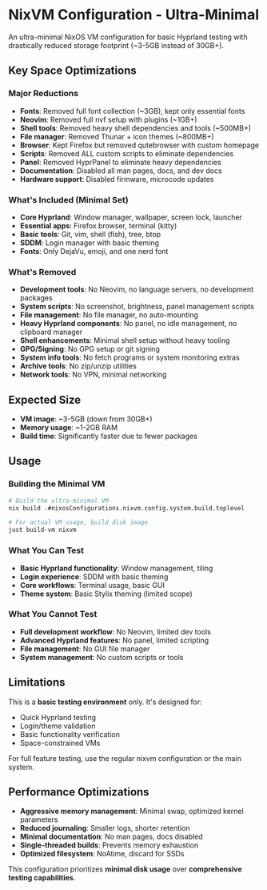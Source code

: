 # NixVM Configuration - Ultra-Minimal

An ultra-minimal NixOS VM configuration for basic Hyprland testing with drastically reduced storage footprint (~3-5GB instead of 30GB+).

## Key Space Optimizations

### Major Reductions
- **Fonts**: Removed full font collection (~3GB), kept only essential fonts
- **Neovim**: Removed full nvf setup with plugins (~1GB+)
- **Shell tools**: Removed heavy shell dependencies and tools (~500MB+)
- **File manager**: Removed Thunar + icon themes (~800MB+)
- **Browser**: Kept Firefox but removed qutebrowser with custom homepage
- **Scripts**: Removed ALL custom scripts to eliminate dependencies
- **Panel**: Removed HyprPanel to eliminate heavy dependencies
- **Documentation**: Disabled all man pages, docs, and dev docs
- **Hardware support**: Disabled firmware, microcode updates

### What's Included (Minimal Set)
- **Core Hyprland**: Window manager, wallpaper, screen lock, launcher
- **Essential apps**: Firefox browser, terminal (kitty)
- **Basic tools**: Git, vim, shell (fish), tree, btop
- **SDDM**: Login manager with basic theming
- **Fonts**: Only DejaVu, emoji, and one nerd font

### What's Removed
- **Development tools**: No Neovim, no language servers, no development packages
- **System scripts**: No screenshot, brightness, panel management scripts
- **File management**: No file manager, no auto-mounting
- **Heavy Hyprland components**: No panel, no idle management, no clipboard manager
- **Shell enhancements**: Minimal shell setup without heavy tooling
- **GPG/Signing**: No GPG setup or git signing
- **System info tools**: No fetch programs or system monitoring extras
- **Archive tools**: No zip/unzip utilities
- **Network tools**: No VPN, minimal networking

## Expected Size
- **VM image**: ~3-5GB (down from 30GB+)
- **Memory usage**: ~1-2GB RAM
- **Build time**: Significantly faster due to fewer packages

## Usage

### Building the Minimal VM
```bash
# Build the ultra-minimal VM
nix build .#nixosConfigurations.nixvm.config.system.build.toplevel

# For actual VM usage, build disk image
just build-vm nixvm
```

### What You Can Test
- **Basic Hyprland functionality**: Window management, tiling
- **Login experience**: SDDM with basic theming
- **Core workflows**: Terminal usage, basic GUI
- **Theme system**: Basic Stylix theming (limited scope)

### What You Cannot Test
- **Full development workflow**: No Neovim, limited dev tools
- **Advanced Hyprland features**: No panel, limited scripting
- **File management**: No GUI file manager
- **System management**: No custom scripts or tools

## Limitations
This is a **basic testing environment** only. It's designed for:
- Quick Hyprland testing
- Login/theme validation
- Basic functionality verification
- Space-constrained VMs

For full feature testing, use the regular nixvm configuration or the main system.

## Performance Optimizations
- **Aggressive memory management**: Minimal swap, optimized kernel parameters
- **Reduced journaling**: Smaller logs, shorter retention
- **Minimal documentation**: No man pages, docs disabled
- **Single-threaded builds**: Prevents memory exhaustion
- **Optimized filesystem**: NoAtime, discard for SSDs

This configuration prioritizes **minimal disk usage** over **comprehensive testing capabilities**. 